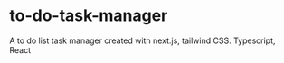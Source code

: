 # to-do-task-manager
A to do list task manager created with next.js, tailwind CSS. Typescript, React
